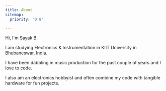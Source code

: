 ```yaml
---
title: About
sitemap:
  priority: "0.8"

---
```

Hi, I'm Sayak B.

I am studying Electronics & Instrumentation in KIIT University in Bhubaneswar, India.

I have been dabbling in music production for the past couple of years and I love to code.

I also am an electronics hobbyist and often combine my code with tangible hardware for fun projects.
